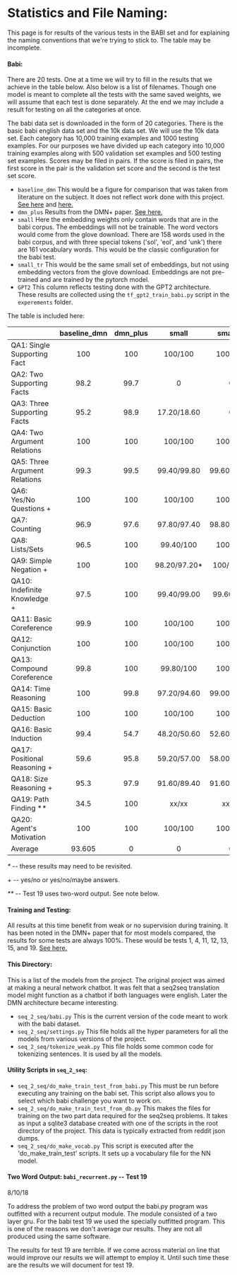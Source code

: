 # Statistics and File Naming:

This page is for results of the various tests in the BABI set and for explaining the naming conventions that we're trying to stick to. The  table may be incomplete.

#### Babi:
There are 20 tests. One at a time we will try to fill in the results that we achieve in the table below. Also below is a list of filenames. Though one model is meant to complete all the tests with the same saved weights, we will assume that each test is done separately. At the end we may include a result for testing on all the categories at once.

The babi data set is downloaded in the form of 20 categories. There is the basic babi english data set and the 10k data set. We will use the 10k data set. Each category has 10,000 training examples and 1000 testing examples. For our purposes we have divided up each category into 10,000 training examples along with 500 validation set examples and 500 testing set examples. Scores may be filed in pairs. If the score is filed in pairs, the first score in the pair is the validation set score and the second is the test set score.

* `baseline_dmn` This would be a figure for comparison that was taken from literature on the subject. It does not reflect work done with this project. [See here](https://arxiv.org/pdf/1506.07285.pdf) and [here.](https://yerevann.github.io/2016/02/05/implementing-dynamic-memory-networks/#initial-experiments)
* `dmn_plus` Results from the DMN+ paper. [See here.](https://arxiv.org/abs/1603.01417)
* `small` Here the embedding weights only contain words that are in the babi corpus. The embeddings will not be trainable. The word vectors would come from the glove download. There are 158 words used in the babi corpus, and with three special tokens ('sol', 'eol', and 'unk') there are 161 vocabulary words. This would be the classic configuration for the babi test.
* `small_tr` This would be the same small set of embeddings, but not using embedding vectors from the glove download. Embeddings are not pre-trained and are trained by the pytorch model.
* `GPT2` This column reflects testing done with the GPT2 architecture. These results are collected using the `tf_gpt2_train_babi.py` script in the `experements` folder. 

The table is included here:

 |   | baseline_dmn | dmn_plus | small | small_tr | GPT2 |
|-|:-:|:-:|:-:|:-:|:-:|
 | QA1: Single Supporting Fact | 100 | 100 | 100/100 | 100/100 | 100 |
 | QA2: Two Supporting Facts | 98.2 | 99.7 | 0 | 0 | 96.0 |
 | QA3: Three Supporting Facts | 95.2 | 98.9 | 17.20/18.60 | 0 | 38.18 * |
 | QA4: Two Argument Relations | 100 | 100 | 100/100 | 100/100 | 100 |
 | QA5: Three Argument Relations | 99.3 | 99.5 | 99.40/99.80 | 99.60/99.80 | 97.8 |
 | QA6: Yes/No Questions + | 100 | 100 | 100/100 | 100/100 | 98.4 |
 | QA7: Counting | 96.9 | 97.6 | 97.80/97.40 | 98.80/98.60 | 98.6 |
 | QA8: Lists/Sets | 96.5 | 100 | 99.40/100 | 100/100 | 98.8 |
 | QA9: Simple Negation + | 100 | 100 | 98.20/97.20* | 100/99.40 | 0 |
 | QA10: Indefinite Knowledge + | 97.5 | 100 | 99.40/99.00 | 99.60/100 | 0 |
 | QA11: Basic Coreference | 99.9 | 100 | 100/100 | 100/100 | 0 |
 | QA12: Conjunction | 100 | 100 | 100/100 | 100/100 | 0 |
 | QA13: Compound Coreference | 99.8 | 100 | 99.80/100 | 100/100 | 0 |
 | QA14: Time Reasoning | 100 | 99.8 | 97.20/94.60 | 99.00/99.20 | 0 |
 | QA15: Basic Deduction | 100 | 100 | 100/100 | 100/100 | 0 |
 | QA16: Basic Induction | 99.4 | 54.7 | 48.20/50.60 | 52.60/58.40 | 0 |
 | QA17: Positional Reasoning + | 59.6 | 95.8 | 59.20/57.00 | 58.00/59.40 | 0 |
 | QA18: Size Reasoning + | 95.3 | 97.9 | 91.60/89.40 | 91.60/89.40 | 0 |
 | QA19: Path Finding ** | 34.5 | 100 | xx/xx | xx/xx | 97.3 |
 | QA20: Agent's Motivation | 100 | 100 | 100/100 | 100/100 | 0 |
 | Average | 93.605 | 0 | 0 | 0 | 0 |

_*_ -- these results may need to be revisited.

_+_ -- yes/no or yes/no/maybe answers.

_**_ -- Test 19 uses two-word output. See note below.

#### Training and Testing:
All results at this time benefit from weak or no supervision during training. It has been noted in the DMN+ paper that for most models compared, the results for some tests are always 100%. These would be tests 1, 4, 11, 12, 13, 15, and 19.  [See here.](https://arxiv.org/abs/1603.01417)

#### This Directory:

This is a list of the models from the project.
The original project was aimed at making a neural network chatbot.
It was felt that a seq2seq translation model might function as a chatbot if both languages were english.
Later the DMN architecture became interesting.
* `seq_2_seq/babi.py` This is the current version of the code meant to work with the babi dataset.
* `seq_2_seq/settings.py` This file holds all the hyper parameters for all the models from various versions of the project.
* `seq_2_seq/tokenize_weak.py` This file holds some common code for tokenizing sentences. It is used by all the models.

#### Utility Scripts in `seq_2_seq`:
* `seq_2_seq/do_make_train_test_from_babi.py` This must be run before executing any training on the babi set. This script also allows you to select which babi challenge you want to work on.
* `seq_2_seq/do_make_train_test_from_db.py` This makes the files for training on the two part data required for the seq2seq problems. It takes as input a sqlite3 database created with one of the scripts in the root directory of the project. This data is typically extracted from reddit json dumps.
* `seq_2_seq/do_make_vocab.py` This script is executed after the 'do_make_train_test' scripts. It sets up a vocabulary file for the NN model.

#### Two Word Output: `babi_recurrent.py` -- Test 19
8/10/18

To address the problem of two word output the babi.py program was outfitted with a recurrent output module.
The module consisted of a two layer gru. For the babi test 19 we used the specially outfitted program.
This is one of the reasons we don't average our results. They are not all produced using the same software.

The results for test 19 are terrible. If we come across material on line that would improve our results we will attempt to employ it.
Until such time these are the results we will document for test 19.